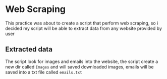 # Web Scraping 
This practice was about to create a script that perform web scraping, so i decided my script will be able to extract data from any website provided by user 

## Extracted data 
The script look for images and emails into the website, the script create a new dir called `Images` and will saved downloaded images, emails will be saved into a txt file called `emails.txt`
